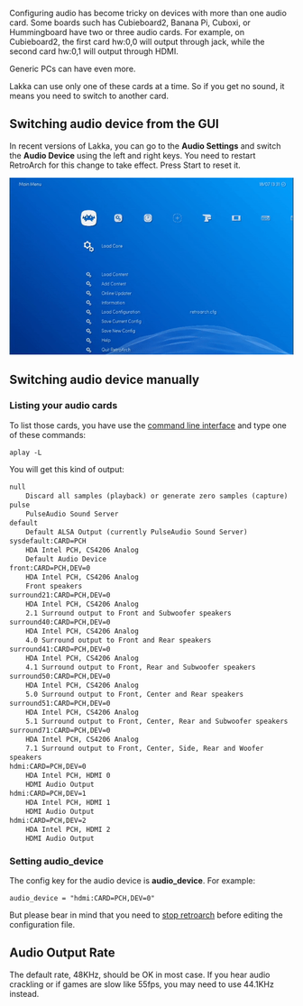 Configuring audio has become tricky on devices with more than one audio card. Some boards such has Cubieboard2, Banana Pi, Cuboxi, or Hummingboard have two or three audio cards. For example, on Cubieboard2, the first card hw:0,0 will output through jack, while the second card hw:0,1 will output through HDMI.

Generic PCs can have even more.

Lakka can use only one of these cards at a time. So if you get no sound, it means you need to switch to another card.

## Switching audio device from the GUI

In recent versions of Lakka, you can go to the **Audio Settings** and switch the **Audio Device** using the left and right keys. You need to restart RetroArch for this change to take effect. Press Start to reset it.

![Setting the audio device](images/audio_device.gif)

## Switching audio device manually

### Listing your audio cards

To list those cards, you have use the [command line interface](Accessing-Lakka-command-line-interface) and type one of these commands:

    aplay -L

You will get this kind of output:

    null
        Discard all samples (playback) or generate zero samples (capture)
    pulse
        PulseAudio Sound Server
    default
        Default ALSA Output (currently PulseAudio Sound Server)
    sysdefault:CARD=PCH
        HDA Intel PCH, CS4206 Analog
        Default Audio Device
    front:CARD=PCH,DEV=0
        HDA Intel PCH, CS4206 Analog
        Front speakers
    surround21:CARD=PCH,DEV=0
        HDA Intel PCH, CS4206 Analog
        2.1 Surround output to Front and Subwoofer speakers
    surround40:CARD=PCH,DEV=0
        HDA Intel PCH, CS4206 Analog
        4.0 Surround output to Front and Rear speakers
    surround41:CARD=PCH,DEV=0
        HDA Intel PCH, CS4206 Analog
        4.1 Surround output to Front, Rear and Subwoofer speakers
    surround50:CARD=PCH,DEV=0
        HDA Intel PCH, CS4206 Analog
        5.0 Surround output to Front, Center and Rear speakers
    surround51:CARD=PCH,DEV=0
        HDA Intel PCH, CS4206 Analog
        5.1 Surround output to Front, Center, Rear and Subwoofer speakers
    surround71:CARD=PCH,DEV=0
        HDA Intel PCH, CS4206 Analog
        7.1 Surround output to Front, Center, Side, Rear and Woofer speakers
    hdmi:CARD=PCH,DEV=0
        HDA Intel PCH, HDMI 0
        HDMI Audio Output
    hdmi:CARD=PCH,DEV=1
        HDA Intel PCH, HDMI 1
        HDMI Audio Output
    hdmi:CARD=PCH,DEV=2
        HDA Intel PCH, HDMI 2
        HDMI Audio Output

### Setting audio_device

The config key for the audio device is **audio_device**. For example:

    audio_device = "hdmi:CARD=PCH,DEV=0"

But please bear in mind that you need to [stop retroarch](http://www.lakka.tv/doc/Configuring-Lakka/#using-the-command-line-interface) before editing the configuration file.

## Audio Output Rate

The default rate, 48KHz, should be OK in most case. If you hear audio crackling or if games are slow like 55fps, you may need to use 44.1KHz instead.
